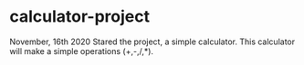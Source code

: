 # calculator-project

November, 16th 2020
Stared the project, a simple calculator.
This calculator will make a simple operations (+,-,/,*).